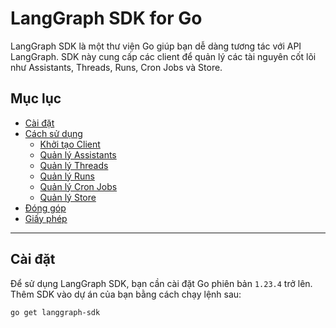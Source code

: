 # LangGraph SDK for Go

LangGraph SDK là một thư viện Go giúp bạn dễ dàng tương tác với API LangGraph. SDK này cung cấp các client để quản lý các tài nguyên cốt lõi như Assistants, Threads, Runs, Cron Jobs và Store.

## Mục lục

- [Cài đặt](#cài-đặt)
- [Cách sử dụng](#cách-sử-dụng)
  - [Khởi tạo Client](#khởi-tạo-client)
  - [Quản lý Assistants](#quản-lý-assistants)
  - [Quản lý Threads](#quản-lý-threads)
  - [Quản lý Runs](#quản-lý-runs)
  - [Quản lý Cron Jobs](#quản-lý-cron-jobs)
  - [Quản lý Store](#quản-lý-store)
- [Đóng góp](#đóng-góp)
- [Giấy phép](#giấy-phép)

---

## Cài đặt

Để sử dụng LangGraph SDK, bạn cần cài đặt Go phiên bản `1.23.4` trở lên. Thêm SDK vào dự án của bạn bằng cách chạy lệnh sau:

```bash
go get langgraph-sdk